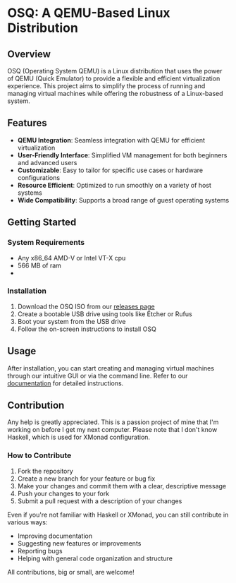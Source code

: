 # OSQ: A QEMU-Based Linux Distribution

## Overview

OSQ (Operating System QEMU) is a Linux distribution that uses the power of QEMU (Quick Emulator) to provide a flexible and efficient virtualization experience. This project aims to simplify the process of running and managing virtual machines while offering the robustness of a Linux-based system.

## Features

- **QEMU Integration**: Seamless integration with QEMU for efficient virtualization
- **User-Friendly Interface**: Simplified VM management for both beginners and advanced users
- **Customizable**: Easy to tailor for specific use cases or hardware configurations
- **Resource Efficient**: Optimized to run smoothly on a variety of host systems
- **Wide Compatibility**: Supports a broad range of guest operating systems

## Getting Started

### System Requirements

- Any x86_64 AMD-V or Intel VT-X cpu
- 566 MB of ram
- 
### Installation

1. Download the OSQ ISO from our [releases page](https://github.com/yourusername/OSQ/releases)
2. Create a bootable USB drive using tools like Etcher or Rufus
3. Boot your system from the USB drive
4. Follow the on-screen instructions to install OSQ

## Usage

After installation, you can start creating and managing virtual machines through our intuitive GUI or via the command line. Refer to our [documentation](https://docs.osq.example.com) for detailed instructions.

## Contribution

Any help is greatly appreciated. This is a passion project of mine that I'm working on before I get my next computer. Please note that I don't know Haskell, which is used for XMonad configuration.

### How to Contribute

1. Fork the repository
2. Create a new branch for your feature or bug fix
3. Make your changes and commit them with a clear, descriptive message
4. Push your changes to your fork
5. Submit a pull request with a description of your changes

Even if you're not familiar with Haskell or XMonad, you can still contribute in various ways:

- Improving documentation
- Suggesting new features or improvements
- Reporting bugs
- Helping with general code organization and structure

All contributions, big or small, are welcome!

